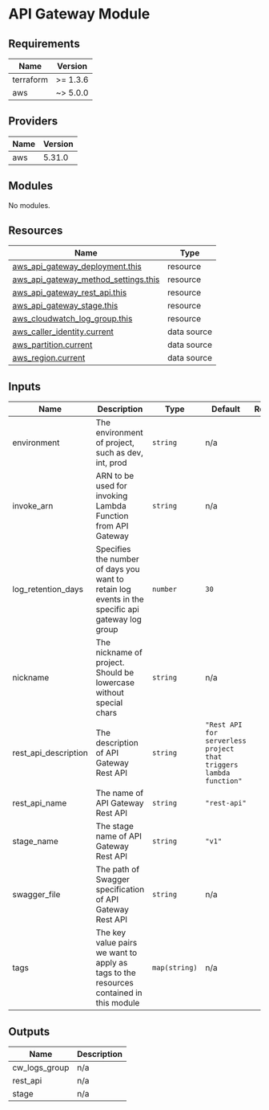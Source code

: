 # API Gateway Module

## Requirements

| Name      | Version  |
| --------- | -------- |
| terraform | >= 1.3.6 |
| aws       | ~> 5.0.0 |

## Providers

| Name | Version |
| ---- | ------- |
| aws  | 5.31.0  |

## Modules

No modules.

## Resources

| Name                                                                                                                                            | Type        |
| ----------------------------------------------------------------------------------------------------------------------------------------------- | ----------- |
| [aws_api_gateway_deployment.this](https://registry.terraform.io/providers/hashicorp/aws/latest/docs/resources/api_gateway_deployment)           | resource    |
| [aws_api_gateway_method_settings.this](https://registry.terraform.io/providers/hashicorp/aws/latest/docs/resources/api_gateway_method_settings) | resource    |
| [aws_api_gateway_rest_api.this](https://registry.terraform.io/providers/hashicorp/aws/latest/docs/resources/api_gateway_rest_api)               | resource    |
| [aws_api_gateway_stage.this](https://registry.terraform.io/providers/hashicorp/aws/latest/docs/resources/api_gateway_stage)                     | resource    |
| [aws_cloudwatch_log_group.this](https://registry.terraform.io/providers/hashicorp/aws/latest/docs/resources/cloudwatch_log_group)               | resource    |
| [aws_caller_identity.current](https://registry.terraform.io/providers/hashicorp/aws/latest/docs/data-sources/caller_identity)                   | data source |
| [aws_partition.current](https://registry.terraform.io/providers/hashicorp/aws/latest/docs/data-sources/partition)                               | data source |
| [aws_region.current](https://registry.terraform.io/providers/hashicorp/aws/latest/docs/data-sources/region)                                     | data source |

## Inputs

| Name                   | Description                                                                                      | Type          | Default                                                           | Required |
| ---------------------- | ------------------------------------------------------------------------------------------------ | ------------- | ----------------------------------------------------------------- | :------: |
| environment            | The environment of project, such as dev, int, prod                                               | `string`      | n/a                                                               |   yes    |
| invoke\_arn            | ARN to be used for invoking Lambda Function from API Gateway                                     | `string`      | n/a                                                               |   yes    |
| log\_retention\_days   | Specifies the number of days you want to retain log events in the specific api gateway log group | `number`      | `30`                                                              |    no    |
| nickname               | The nickname of project. Should be lowercase without special chars                               | `string`      | n/a                                                               |   yes    |
| rest\_api\_description | The description of API Gateway Rest API                                                          | `string`      | `"Rest API for serverless project that triggers lambda function"` |    no    |
| rest\_api\_name        | The name of API Gateway Rest API                                                                 | `string`      | `"rest-api"`                                                      |    no    |
| stage\_name            | The stage name of API Gateway Rest API                                                           | `string`      | `"v1"`                                                            |    no    |
| swagger\_file          | The path of Swagger specification of API Gateway Rest API                                        | `string`      | n/a                                                               |   yes    |
| tags                   | The key value pairs we want to apply as tags to the resources contained in this module           | `map(string)` | n/a                                                               |   yes    |

## Outputs

| Name            | Description |
| --------------- | ----------- |
| cw\_logs\_group | n/a         |
| rest\_api       | n/a         |
| stage           | n/a         |
